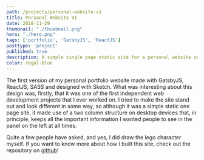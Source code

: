 ```yaml
---
path: /projects/personal-website-v1
title: Personal Website V1
date: 2018-11-29
thumbnail: "./thumbnail.png"
hero: "./hero.png"
tags: ['portfolio', 'GatsbyJS', 'ReactJS']
posttype: 'project'
published: true
description: A simple single page static site for a personal website or portfolio
color: regal-blue
---
```


The first version of my personal portfolio website made with GatsbyJS, ReactJS, SASS and designed with Sketch. What was interesting about this design was, firstly, that it was one of the first independent web development projects that I ever worked on. I tried to make the site stand out and look different in some way, so although it was a simple static one page site, it made use of a two column structure on desktop devices that, in principle, keeps all the important information I wanted people to see in the panel on the left at all times.

Quite a few people have asked, and yes, I did draw the lego character myself. If you want to know more about how I built this site, check out the repository on [github](https://github.com/yp717/personalWebsite)!
